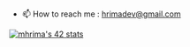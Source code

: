- 📫 How to reach me : hrimadev@gmail.com

[![mhrima's 42 stats](https://badge.mediaplus.ma/greenbinary/mhrima)](https://github.com/oakoudad/badge42)
